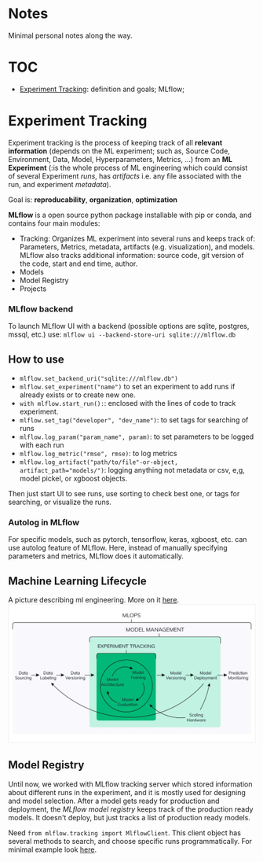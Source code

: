 # Notes
Minimal personal notes along the way.

# TOC

* [Experiment Tracking](#experiment-tracking): definition and goals; MLflow;

# Experiment Tracking

Experiment tracking is the process of keeping track of all **relevant information** (depends on the ML experiment; such as, Source Code, Environment, Data, Model, Hyperparameters, Metrics, ...) from an **ML Experiment** (:is the whole process of ML engineering which could consist of several Experiment *runs*, has *artifacts* i.e. any file associated with the run, and experiment *metadata*).

Goal is: **reproducability**, **organization**, **optimization**

**MLflow** is a open source python package installable with pip or conda, and contains four main modules:
* Tracking: Organizes ML experiment into several runs and keeps track of: Parameters, Metrics, metadata, artifacts (e.g. visualization), and models. MLflow also tracks additional information: source code, git version of the code, start and end time, author. 
* Models
* Model Registry
* Projects

### MLflow backend
To launch MLflow UI with a backend (possible options are sqlite, postgres, mssql, etc.) use: ```mlflow ui --backend-store-uri sqlite:///mlflow.db```

## How to use
* ```mlflow.set_backend_uri("sqlite:///mlflow.db")```
* ```mlflow.set_experiment("name")``` to set an experiment to add runs if already exists or to create new one.
* ```with mlflow.start_run():```: enclosed with the lines of code to track experiment.
* ```mlflow.set_tag("developer", "dev_name")```: to set tags for searching of runs
* ```mlflow.log_param("param_name", param)```: to set parameters to be logged with each run
* ```mlflow.log_metric("rmse", rmse)```: to log metrics
* ```mlflow.log_artifact("path/to/file"-or-object, artifact_path="models/")```: logging anything not metadata or csv, e,g, model pickel, or xgboost objects.

Then just start UI to see runs, use sorting to check best one, or tags for searching, or visualize the runs.

### Autolog in MLflow
For specific models, such as pytorch, tensorflow, keras, xgboost, etc. can use autolog feature of MLflow. Here, instead of manually specifying parameters and metrics, MLflow does it automatically.

## Machine Learning Lifecycle
A picture describing ml engineering. More on it [here](https://neptune.ai/blog/ml-experiment-tracking).
![MLops lifecycle](../images/MLOps_cycle.webp)

## Model Registry

Until now, we worked with MLflow tracking server which stored information about different runs in the experiment, and it is mostly used for designing and model selection. After a model gets ready for production and deployment, the *MLflow model registry* keeps track of the production ready models. It doesn't deploy, but just tracks a list of production ready models.

Need ```from mlflow.tracking import MlflowClient```. This client object has several methods to search, and choose specific runs programmatically. For minimal example look [here](../hw02-experiment-tracking/register_model.py).

